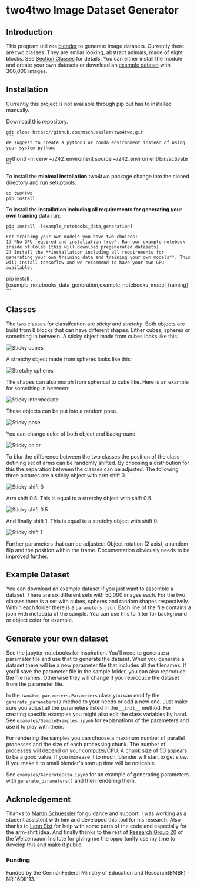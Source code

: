 # two4two Image Dataset Generator

## Introduction
This program utilizes [blender](https://www.blender.org/) to generate image datasets.
Currently there are two classes.
They are smilar looking, abstract animals, made of eight blocks.
See [Section Classes](#classes) for details.
You can either install the module and create your own datasets or download an [example dataset](#example-dataset) with 300,000 images.

## Installation
Currently this project is not available through pip but has to installed manually.

Download this repository.

```
git clone https://github.com/mschuessler/two4two.git
´´´
We suggest to create a python3 or conda environment instead of using your system python.
```
python3 -m venv ~/242_enviroment
source ~/242_enviroment/bin/activate
´´´

To install the **minimal installation** two4two package change into the cloned directory and run setuptools.

```
cd two4two
pip install .
```

To install the **installation including all requirements for generating your own training data** run:
```
pip install .[example_notebooks_data_generation]
´´´
For training your own models you have two choices:
1) *No GPU required and installation free*: Run our example notebook inside of Colab (this will download pregenerated datasets)
2) Install the **installation including all requirements for generating your own training data and training your own models**. This will install tensoflow and we recommend to have your own GPU available:
```
pip install .[example_notebooks_data_generation,example_notebooks_model_training]
´´´

## Classes
The two classes for classifcation are *sticky* and *stretchy*.
Both objects are build from 8 blocks that can have different shapes.
Either cubes, spheres or something in between.
A sticky object made from cubes looks like this:

![Sticky cubes](./examples/sample_examples/sticky_cubes.png)

A stretchy object made from spheres looks like this:

![Stretchy spheres](./examples/sample_examples/stretchy_spheres.png)

The shapes can also morph from spherical to cube like.
Here is an example for something in between:

![Sticky intermediate](./examples/sample_examples/sticky_intermediate.png)

These objects can be put into a random pose.

![Sticky pose](./examples/sample_examples/sticky_pose.png)

You can change color of both object and background.

![Sticky color](./examples/sample_examples/sticky_color.png)

To blur the difference between the two classes the position of the class-defining set of arms can be randomly shifted.
By choosing a distribution for this the separation between the classes can be adjusted.
The following three pictures are a sticky object with arm shift 0.

![Sticky shift 0](./examples/sample_examples/sticky_shift_0.png)

Arm shift 0.5.
This is equal to a stretchy object with shift 0.5.

![Sticky shift 0.5](./examples/sample_examples/sticky_shift_05.png)

And finally shift 1.
This is equal to a stretchy object with shift 0.

![Sticky shift 1](./examples/sample_examples/sticky_shift_1.png)

Further parameters that can be adjusted: Object rotation (2 axis), a random flip and the position within the frame.
Documentation obviously needs to be improved further.

## Example Dataset
You can download an example dataset if you just want to assemble a dataset.
There are six different sets with 50,000 images each.
For the two classes there is a set with cubes, spheres and random shapes respectively.
Within each folder there is a `parameters.json`.
Each line of the file contains a json with metadata of the sample.
You can use this to filter for background or object color for example.

## Generate your own dataset
See the jupyter-notebooks for inspiration.
You'll need to generate a parameter file and use that to generate the dataset.
When you generate a dataset there will be a new parameter file that includes all the filenames.
If you'll save the parameter file in the sample folder, you can also reproduce the file names.
Otherwise they will change if you reproduce the dataset from the parameter file.

In the `two4two.parameters.Parameters` class you can modify the `generate_parameters()` method to your needs or add a new one.
Just make sure you adjust all the parameters listed in the `__init__` method.
For creating specific examples you might also edit the class variables by hand.
See `examples/SampleExamples.ipynb` for explanations of the parameters and use it to play with them.

For rendering the samples you can choose a maximum number of parallel processes and the size of each processing chunk.
The number of processes will depend on your computer/CPU.
A chunk size of 50 appears to be a good value.
If you increase it to much, blender will start to get slow.
If you make it to small blender's startup time will be noticable.

See `examples/GenerateData.ipynb` for an example of generating parameters with `generate_parameters()` and then rendering them.


## Acknoledgement
Thanks to [Martin Schuessler](http://mschuessler.de/) for guidance and support.
I was working as a student assistent with him and developed this tool for his research.
Also thanks to [Leon Sixt](https://userpage.fu-berlin.de/leonsixt/) for help with some parts of the code and especially for the arm-shift idea.
And finally thanks to the rest of [Research Group 20](https://www.weizenbaum-institut.de/index.php?id=95&L=5) of the Weizenbaum Insitute for giving me the opportunity use my time to develop this and make it public.
### Funding
Funded by the GermanFederal Ministry of Education and Research(BMBF) - NR 16DII113.
